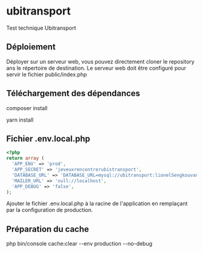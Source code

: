 # ubitransport
Test technique Ubitransport

## Déploiement
Déployer sur un serveur web, vous pouvez directement cloner le repository ans le répertoire de destination. Le serveur web doit être configuré pour servir le fichier public/index.php

## Téléchargement des dépendances
composer install

yarn install

## Fichier .env.local.php
``` php
<?php
return array (
  'APP_ENV' => 'prod',
  'APP_SECRET' => 'jeveuxrencontrerubistransport',
  'DATABASE_URL' => 'DATABASE_URL=mysql://ubitransport:lionelSengkouvanh@10.3.0.120:3306/ubitransport',
  'MAILER_URL' => 'null://localhost',
  'APP_DEBUG' => 'false',
);
```

Ajouter le fichier .env.local.php à la racine de l'application en remplaçant par la configuration de production. 

## Préparation du cache
php bin/console cache:clear --env production --no-debug
